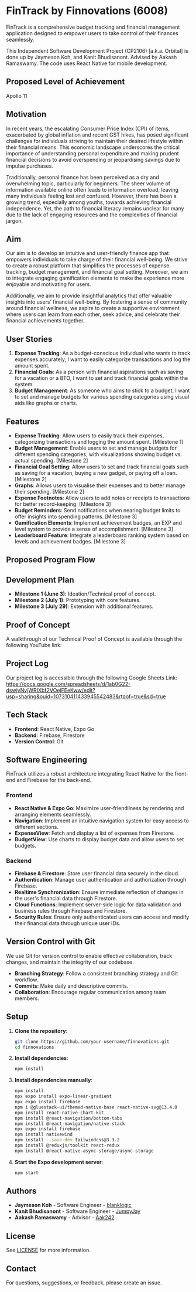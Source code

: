 # FinTrack by Finnovations (6008)

FinTrack is a comprehensive budget tracking and financial management application designed to empower users to take control of their finances seamlessly.

This Independent Software Development Project (CP2106) [a.k.a. Orbital] is done up by Jaymeson Koh, and Kanit Bhudisanont. Advised by Aakash Ramaswamy. The code uses React Native for mobile development.

## Proposed Level of Achievement
Apollo 11

## Motivation

In recent years, the escalating Consumer Price Index (CPI) of items, exacerbated by global inflation and recent GST hikes, has posed significant challenges for individuals striving to maintain their desired lifestyle within their financial means. This economic landscape underscores the critical importance of understanding personal expenditure and making prudent financial decisions to avoid overspending or jeopardising savings due to impulse purchases.

Traditionally, personal finance has been perceived as a dry and overwhelming topic, particularly for beginners. The sheer volume of information available online often leads to information overload, leaving many individuals feeling lost and confused. However, there has been a growing trend, especially among youths, towards achieving financial independence. Yet, the path to financial literacy remains unclear for many due to the lack of engaging resources and the complexities of financial jargon.

## Aim

Our aim is to develop an intuitive and user-friendly finance app that empowers individuals to take charge of their financial well-being. We strive to create a robust platform that simplifies the processes of expense tracking, budget management, and financial goal setting. Moreover, we aim to integrate engaging gamification elements to make the experience more enjoyable and motivating for users.

Additionally, we aim to provide insightful analytics that offer valuable insights into users’ financial well-being. By fostering a sense of community around financial wellness, we aspire to create a supportive environment where users can learn from each other, seek advice, and celebrate their financial achievements together.

## User Stories

1. **Expense Tracking**: As a budget-conscious individual who wants to track expenses accurately, I want to easily categorize transactions and log the amount spent.
2. **Financial Goals**: As a person with financial aspirations such as saving for a vacation or a BTO, I want to set and track financial goals within the system.
3. **Budget Management**: As someone who aims to stick to a budget, I want to set and manage budgets for various spending categories using visual aids like graphs or charts.

## Features

- **Expense Tracking**: Allow users to easily track their expenses, categorizing transactions and logging the amount spent. [Milestone 1]
- **Budget Management**: Enable users to set and manage budgets for different spending categories, with visualizations showing budget vs. actual spending. [Milestone 2]
- **Financial Goal Setting**: Allow users to set and track financial goals such as saving for a vacation, buying a new gadget, or paying off a loan. [Milestone 2]
- **Graphs**: Allows users to visualise their expenses and to better manage their spending. [Milestone 2]
- **Expense Footnotes**: Allow users to add notes or receipts to transactions for better record-keeping. [Milestone 3]
- **Budget Reminders**: Send notifications when nearing budget limits to offer insights into spending patterns. [Milestone 3]
- **Gamification Elements**: Implement achievement badges, an EXP and level system to provide a sense of accomplishment. [Milestone 3]
- **Leaderboard Feature**: Integrate a leaderboard ranking system based on levels and achievement badges. [Milestone 3]

## Proposed Program Flow

## Development Plan

- **Milestone 1 (June 3)**: Ideation/Technical proof of concept.
- **Milestone 2 (July 1)**: Prototyping with core features.
- **Milestone 3 (July 29)**: Extension with additional features.

## Proof of Concept
A walkthrough of our Technical Proof of Concept is available through the following YouTube link:

## Project Log
Our project log is accessible through the following Google Sheets Link:
https://docs.google.com/spreadsheets/d/1ab0G22-dswjvNvjWRIXbf2VOejFEeKww/edit?usp=sharing&ouid=107310411433945542483&rtpof=true&sd=true

## Tech Stack

- **Frontend**: React Native, Expo Go
- **Backend**: Firebase, Firestore
- **Version Control**: Git

## Software Engineering

FinTrack utilizes a robust architecture integrating React Native for the front-end and Firebase for the back-end.

### Frontend

- **React Native & Expo Go**: Maximize user-friendliness by rendering and arranging elements seamlessly.
- **Navigation**: Implement an intuitive navigation system for easy access to different sections.
- **ExpenseView**: Fetch and display a list of expenses from Firestore.
- **BudgetView**: Use charts to display budget data and allow users to set budgets.

### Backend

- **Firebase & Firestore**: Store user financial data securely in the cloud.
- **Authentication**: Manage user authentication and authorization through Firebase.
- **Realtime Synchronization**: Ensure immediate reflection of changes in the user's financial data through Firestore.
- **Cloud Functions**: Implement server-side logic for data validation and business rules through Firebase and Firestore.
- **Security Rules**: Ensure only authenticated users can access and modify their financial data through unique user IDs.

## Version Control with Git

We use Git for version control to enable effective collaboration, track changes, and maintain the integrity of our codebase. 

- **Branching Strategy**: Follow a consistent branching strategy and Git workflow.
- **Commits**: Make daily and descriptive commits.
- **Collaboration**: Encourage regular communication among team members.

## Setup

1. **Clone the repository**:
    ```bash
    git clone https://github.com/your-username/finnovations.git
    cd finnovations
    ```

2. **Install dependencies**:
    ```bash
    npm install
    ```

2. **Install dependencies manually**:
    ```bash
    npm install
    npx expo install expo-linear-gradient
    npx expo install firebase
    npm i @gluestack-ui/themed-native-base react-native-svg@13.4.0
    npm install react-native-chart-kit
    npm install @react-navigation/bottom-tabs
    npm install @react-navigation/native-stack
    npx expo install firebase
    npm install nativewind
    npm install --save-dev tailwindcss@3.3.2
    npm install @reduxjs/toolkit react-redux
    npm install @react-native-async-storage/async-storage
    ```

3. **Start the Expo development server**:
    ```bash
    npm start
    ```

## Authors

* **Jaymeson Koh** - Software Engineer - [blanklogic](https://github.com/blanklogic)
* **Kanit Bhudisanont** - Software Engineer - [JumpyJay](https://github.com/JumpyJay)
* **Aakash Ramaswamy** - Advisor - [Aak242](https://github.com/Aak242)

## License

See [LICENSE](LICENSE) for more information.

## Contact

For questions, suggestions, or feedback, please create an issue.

